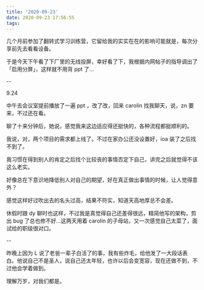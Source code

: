```yaml
---
title: '2020-09-23'
date: 2020-09-23 17:56:55
tags:
---
```


几个月前参加了翻转式学习训练营，它留给我的实实在在的影响可能就是，每次分享前先去看看设备。

于是今天下午看了下厂里的无线投屏，幸好看了下，我根据内网帖子的指导调出了「启用分屏」，这样就不用背 ppt 了...

--

9.24

中午去会议室提前播放了一遍 ppt ，改了改，回来 carolin 找我聊天，说，zn 要来，不过还在看。

聊了十来分钟后，她说，感觉我来这边适应得还挺快的，各种流程都挺顺利的。

我说，对，两个项目的需求都上线了。不过在家办公还没设置好，ioa 装了之后找不到了。

我习惯在得到别人的肯定之后找个比较丧的事情否定下自己，讲完之后就觉得不该这么老实。

好像总在下意识地降低别人对自己的期望，好在真正做出事情的时候，让人觉得意外？

感觉这样好过吹出去的名头过高，结果不符实，知道天高地厚总不会差。

休假时跟 dy 聊时也这样，不过我是真觉得自己还差得很远，精简他写的架构，剪出 bug 了总也修不好...这两天用着 carolin 的子母站，又一次感觉自己太菜了，面试给的职级很对口。

--

昨晚上因为 L 说了老爸一辈子白活了的事，我有些炸毛，给他发了一大段话表白。他说自己不是圣人，说自己还太年轻，也许以后会变宽容，现在还做不到，不过他会学着做到。

理解万岁，对我们都是。




